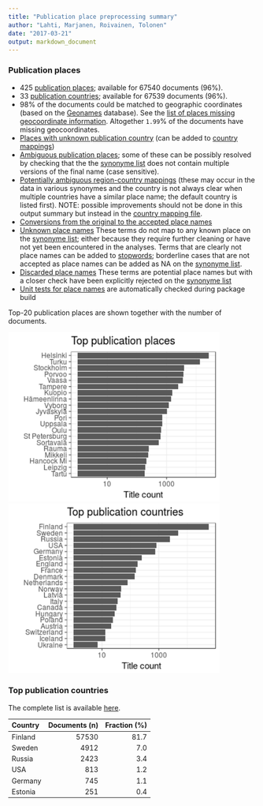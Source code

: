 ```yaml
---
title: "Publication place preprocessing summary"
author: "Lahti, Marjanen, Roivainen, Tolonen"
date: "2017-03-21"
output: markdown_document
---
```


### Publication places

 * 425 [publication places](output.tables/publication_place_accepted.csv); available for 67540 documents (96%). 
 * 33 [publication countries](output.tables/country_accepted.csv); available for 67539 documents (96%).
 * 98% of the documents could be matched to geographic coordinates (based on the [Geonames](http://download.geonames.org/export/dump/) database). See the [list of places missing geocoordinate information](output.tables/absentgeocoordinates.csv). Altogether ``1.99``% of the documents have missing geocoordinates.
 * [Places with unknown publication country](output.tables/publication_place_missingcountry.csv) (can be added to [country mappings](https://github.com/rOpenGov/bibliographica/blob/master/inst/extdata/reg2country.csv))
 * [Ambiguous publication places](output.tables/publication_place_ambiguous.csv); some of these can be possibly resolved by checking that the the [synonyme list](https://github.com/rOpenGov/bibliographica/blob/master/inst/extdata/PublicationPlaceSynonymes.csv) does not contain multiple versions of the final name (case sensitive). 
 * [Potentially ambiguous region-country mappings](output.tables/publication_country_ambiguous.csv) (these may occur in the data in various synonymes and the country is not always clear when multiple countries have a similar place name; the default country is listed first). NOTE: possible improvements should not be done in this output summary but instead in the [country mapping file](https://github.com/rOpenGov/bibliographica/blob/master/inst/extdata/reg2country.csv).
 * [Conversions from the original to the accepted place names](output.tables/publication_place_conversion_nontrivial.csv)
 * [Unknown place names](output.tables/publication_place_todo.csv) These terms do not map to any known place on the [synonyme list](https://github.com/rOpenGov/bibliographica/blob/master/inst/extdata/PublicationPlaceSynonymes.csv); either because they require further cleaning or have not yet been encountered in the analyses. Terms that are clearly not place names can be added to [stopwords](inst/extdata/stopwords_for_place.csv); borderline cases that are not accepted as place names can be added as NA on the [synonyme list](https://github.com/rOpenGov/bibliographica/blob/master/inst/extdata/PublicationPlaceSynonymes.csv).
 * [Discarded place names](output.tables/publication_place_discarded.csv) These terms are potential place names but with a closer check have been explicitly rejected on the [synonyme list](https://github.com/rOpenGov/bibliographica/blob/master/inst/extdata/PublicationPlaceSynonymes.csv)
 * [Unit tests for place names](https://github.com/rOpenGov/bibliographica/blob/master/inst/extdata/tests_place.csv) are automatically checked during package build

Top-20 publication places are shown together with the number of documents.

<img src="figure/summaryplace-1.png" title="plot of chunk summaryplace" alt="plot of chunk summaryplace" width="430px" /><img src="figure/summaryplace-2.png" title="plot of chunk summaryplace" alt="plot of chunk summaryplace" width="430px" />


### Top publication countries	

The complete list is available [here](output.tables/country_accepted.csv).


|Country | Documents (n)| Fraction (%)|
|:-------|-------------:|------------:|
|Finland |         57530|         81.7|
|Sweden  |          4912|          7.0|
|Russia  |          2423|          3.4|
|USA     |           813|          1.2|
|Germany |           745|          1.1|
|Estonia |           251|          0.4|

